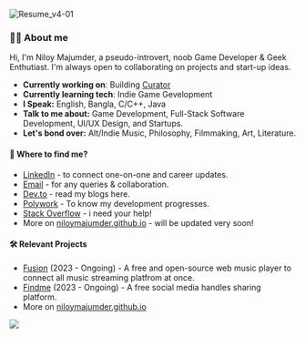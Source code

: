 ![Resume_v4-01](https://github.com/user-attachments/assets/8eb7bd8b-6934-499a-91e8-6bac89090280)

### 👋🏻 About me
Hi, I'm Niloy Majumder, a pseudo-introvert, noob Game Developer & Geek Enthutiast. I'm always open to collaborating on projects and start-up ideas. 

* **Currently working on**: Building [Curator](https://github.com/niloymajumder/Curator)
* **Currently learning tech**: Indie Game Gevelopment
* **I Speak:** English, Bangla, C/C++, Java
* **Talk to me about:** Game Development, Full-Stack Software Development, UI/UX Design, and Startups.
* **Let's bond over:** Alt/Indie Music, Philosophy, Filmmaking, Art, Literature.

#### 👀 Where to find me?
* [LinkedIn](https://linkedin.com/in/niloymajumderr) - to connect one-on-one and career updates.
* [Email](mailto://niloy.majumder@outlook.com) - for any queries & collaboration.
* [Dev.to](https://dev.to/bluefloyd) - read my blogs here.
* [Polywork](https://www.polywork.com/niloymajumder) - To know my development progresses.
* [Stack Overflow](https://stackoverflow.com/users/20199503/niloy-majumder) - i need your help!
* More on [niloymajumder.github.io](https://niloymajumder.github.io/) - will be updated very soon!

#### 🛠️ Relevant Projects
* [Fusion](https://playfusion.netlify.app/) (2023 - Ongoing) - A free and open-source web music player to connect all music streaming platfrom at once.
* [Findme](https://usefindme.vercel.app/) (2023 - Ongoing) - A free social media handles sharing platform.
* More on [niloymajumder.github.io](https://niloymajumder.github.io/)

[![](https://visitcount.itsvg.in/api?id=niloymajumder&icon=2&color=0)](https://visitcount.itsvg.in)
